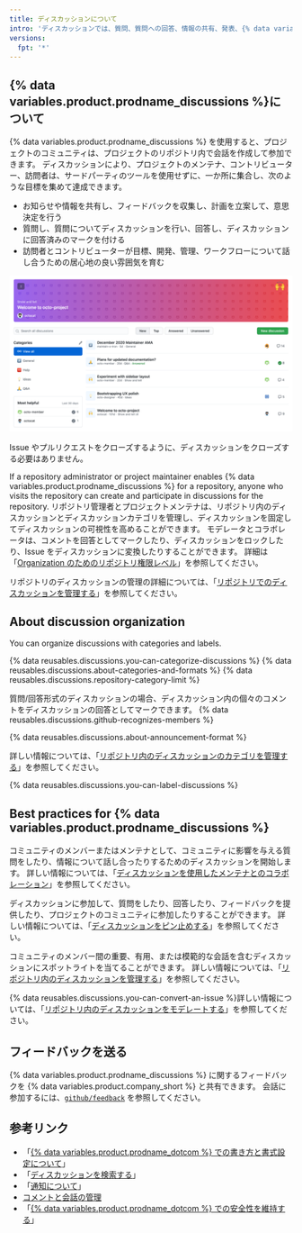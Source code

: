 ```yaml
---
title: ディスカッションについて
intro: 'ディスカッションでは、質問、質問への回答、情報の共有、発表、{% data variables.product.product_name %} 上のプロジェクトについて会話を実施したり参加したりすることができます。'
versions:
  fpt: '*'
---
```



## {% data variables.product.prodname_discussions %}について

{% data variables.product.prodname_discussions %} を使用すると、プロジェクトのコミュニティは、プロジェクトのリポジトリ内で会話を作成して参加できます。 ディスカッションにより、プロジェクトのメンテナ、コントリビューター、訪問者は、サードパーティのツールを使用せずに、一か所に集合し、次のような目標を集めて達成できます。

- お知らせや情報を共有し、フィードバックを収集し、計画を立案して、意思決定を行う
- 質問し、質問についてディスカッションを行い、回答し、ディスカッションに回答済みのマークを付ける
- 訪問者とコントリビューターが目標、開発、管理、ワークフローについて話し合うための居心地の良い雰囲気を育む

![リポジトリの [Discussions] タブ](/assets/images/help/discussions/hero.png)

Issue やプルリクエストをクローズするように、ディスカッションをクローズする必要はありません。

If a repository administrator or project maintainer enables {% data variables.product.prodname_discussions %} for a repository, anyone who visits the repository can create and participate in discussions for the repository. リポジトリ管理者とプロジェクトメンテナは、リポジトリ内のディスカッションとディスカッションカテゴリを管理し、ディスカッションを固定してディスカッションの可視性を高めることができます。 モデレータとコラボレータは、コメントを回答としてマークしたり、ディスカッションをロックしたり、Issue をディスカッションに変換したりすることができます。 詳細は「[Organization のためのリポジトリ権限レベル](/organizations/managing-access-to-your-organizations-repositories/repository-permission-levels-for-an-organization)」を参照してください。

リポジトリのディスカッションの管理の詳細については、「[リポジトリでのディスカッションを管理する](/discussions/managing-discussions-for-your-community/managing-discussions-in-your-repository)」を参照してください。

## About discussion organization

You can organize discussions with categories and labels.

{% data reusables.discussions.you-can-categorize-discussions %} {% data reusables.discussions.about-categories-and-formats %} {% data reusables.discussions.repository-category-limit %}

質問/回答形式のディスカッションの場合、ディスカッション内の個々のコメントをディスカッションの回答としてマークできます。 {% data reusables.discussions.github-recognizes-members %}

{% data reusables.discussions.about-announcement-format %}

詳しい情報については、「[リポジトリ内のディスカッションのカテゴリを管理する](/discussions/managing-discussions-for-your-community/managing-categories-for-discussions-in-your-repository)」を参照してください。

{% data reusables.discussions.you-can-label-discussions %}

## Best practices for {% data variables.product.prodname_discussions %}

コミュニティのメンバーまたはメンテナとして、コミュニティに影響を与える質問をしたり、情報について話し合ったりするためのディスカッションを開始します。 詳しい情報については、「[ディスカッションを使用したメンテナとのコラボレーション](/discussions/collaborating-with-your-community-using-discussions/collaborating-with-maintainers-using-discussions)」を参照してください。

ディスカッションに参加して、質問をしたり、回答したり、フィードバックを提供したり、プロジェクトのコミュニティに参加したりすることができます。 詳しい情報については、「[ディスカッションをピン止めする](/discussions/collaborating-with-your-community-using-discussions/participating-in-a-discussion)」を参照してください。

コミュニティのメンバー間の重要、有用、または模範的な会話を含むディスカッションにスポットライトを当てることができます。 詳しい情報については、「[リポジトリ内のディスカッションを管理する](/discussions/managing-discussions-for-your-community/managing-discussions-in-your-repository#pinning-a-discussion)」を参照してください。

{% data reusables.discussions.you-can-convert-an-issue %}詳しい情報については、「[リポジトリ内のディスカッションをモデレートする](/discussions/managing-discussions-for-your-community/moderating-discussions#converting-an-issue-to-a-discussion)」を参照してください。

## フィードバックを送る

{% data variables.product.prodname_discussions %} に関するフィードバックを {% data variables.product.company_short %} と共有できます。 会話に参加するには、[`github/feedback`](https://github.com/github/feedback/discussions?discussions_q=category%3A%22Discussions+Feedback%22) を参照してください。

## 参考リンク

- 「[{% data variables.product.prodname_dotcom %} での書き方と書式設定について](/github/writing-on-github/about-writing-and-formatting-on-github)」
- 「[ディスカッションを検索する](/search-github/searching-on-github/searching-discussions)」
- 「[通知について](/github/managing-subscriptions-and-notifications-on-github/about-notifications)」
- [コメントと会話の管理](/communities/moderating-comments-and-conversations)
- 「[{% data variables.product.prodname_dotcom %} での安全性を維持する](/communities/maintaining-your-safety-on-github)」
